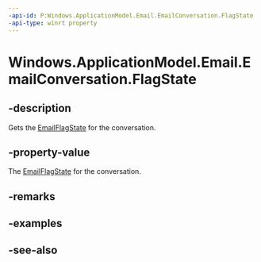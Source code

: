 ----api-id: P:Windows.ApplicationModel.Email.EmailConversation.FlagState
-api-type: winrt property
---<!-- Property syntaxpublic Windows.ApplicationModel.Email.EmailFlagState FlagState { get; }--># Windows.ApplicationModel.Email.EmailConversation.FlagState## -descriptionGets the [EmailFlagState](emailflagstate.md) for the conversation.## -property-valueThe [EmailFlagState](emailflagstate.md) for the conversation.## -remarks## -examples## -see-also